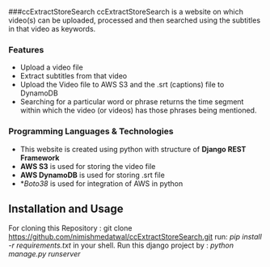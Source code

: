 ###ccExtractStoreSearch
ccExtractStoreSearch is a website on which video(s) can be uploaded, processed and then searched using the subtitles in that video as keywords.


### **Features**
- Upload a video file
- Extract subtitles from that video 
- Upload the Video file to AWS S3 and the .srt (captions) file to DynamoDB
- Searching for a particular word or phrase returns the time segment within which the video (or videos) has those phrases being mentioned.

### Programming Languages & Technologies

- This website is created using python with structure of **Django REST Framework**
- **AWS S3** is used for storing the video file
- **AWS DynamoDB** is used for storing .srt file
- **Boto38* is used for integration of AWS in python

## Installation and Usage
For cloning this Repository : git clone https://github.com/nimishmedatwal/ccExtractStoreSearch.git
run: *pip install -r requirements.txt* in your shell.
Run this django project by : *python manage.py runserver*
